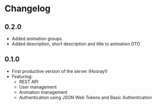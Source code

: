 # Changelog

## 0.2.0
- Added animation groups
- Added description, short description and title to animation DTO

## 0.1.0
- First productive version of the server (Hooray!)
- Featuring:
    - REST API
    - User management
    - Animation management
    - Authentication using JSON Web Tokens and Basic Authentication